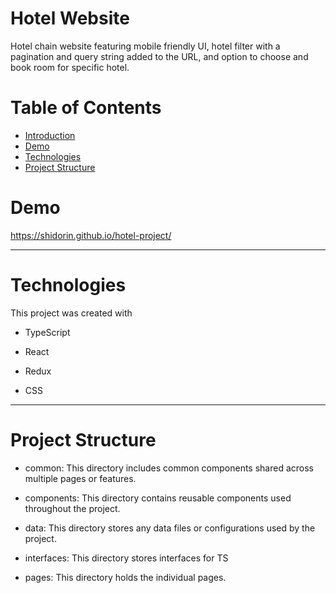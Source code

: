 # Hotel Website

Hotel chain website featuring mobile friendly UI, hotel filter with a pagination and query string added to the URL, and option to choose and book room for specific hotel.

# Table of Contents

- [Introduction](#Portfolio)
- [Demo](#Demo)
- [Technologies](#Technologies)
- [Project Structure](#project-structure)

# Demo

https://shidorin.github.io/hotel-project/

---

# Technologies

This project was created with

- TypeScript

- React

- Redux

- CSS

---

# Project Structure

- common: This directory includes common components shared across multiple pages or features.

- components: This directory contains reusable components used throughout the project.

- data: This directory stores any data files or configurations used by the project.

- interfaces: This directory stores interfaces for TS

- pages: This directory holds the individual pages.
